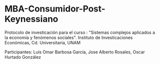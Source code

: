 # MBA-Consumidor-Post-Keynessiano
Protocolo de investicación para el curso : "Sistemas complejos aplicados a la economía y fenómenos sociales".
Instituto de Investicaciones Económicas, Cd. Universitaria, UNAM

Participantes: Luis Omar Barbosa García, Jose Alberto Rosales, Oscar Hurtado González
